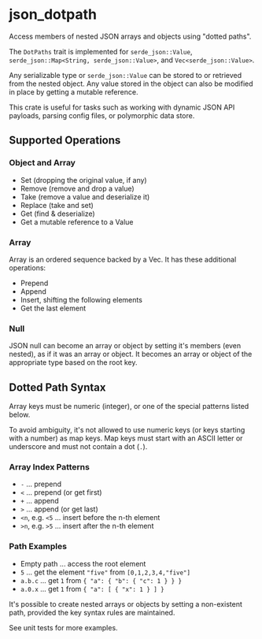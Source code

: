 # json_dotpath

Access members of nested JSON arrays and objects using "dotted paths".

The `DotPaths` trait is implemented for `serde_json::Value`, 
`serde_json::Map<String, serde_json::Value>`, and  `Vec<serde_json::Value>`.

Any serializable type or `serde_json::Value` can be stored to or retrieved from
the nested object. Any value stored in the object can also be modified in place 
by getting a mutable reference.

This crate is useful for tasks such as working with dynamic JSON API payloads,
parsing config files, or polymorphic data store.

## Supported Operations

### Object and Array
- Set (dropping the original value, if any)
- Remove (remove and drop a value)
- Take (remove a value and deserialize it)
- Replace (take and set)
- Get (find & deserialize)
- Get a mutable reference to a Value

### Array
Array is an ordered sequence backed by a Vec. It has these additional operations:

- Prepend
- Append
- Insert, shifting the following elements
- Get the last element

### Null
JSON null can become an array or object by setting it's members (even nested), as if it was an array or object.
It becomes an array or object of the appropriate type based on the root key.

## Dotted Path Syntax

Array keys must be numeric (integer), or one of the special patterns listed below.

To avoid ambiguity, it's not allowed to use numeric keys (or keys starting with a number) 
as map keys. Map keys must start with an ASCII letter or underscore and must not contain a dot (`.`).

### Array Index Patterns

- `-` ... prepend
- `<` ... prepend (or get first)
- `+` ... append
- `>` ... append (or get last)
- `<n`, e.g. `<5` ... insert before the n-th element
- `>n`, e.g. `>5` ... insert after the n-th element

### Path Examples

- Empty path ... access the root element
- `5` ... get the element `"five"` from `[0,1,2,3,4,"five"]`
- `a.b.c` ... get `1` from `{ "a": { "b": { "c": 1 } } }`
- `a.0.x` ... get `1` from `{ "a": [ { "x": 1 } ] }`

It's possible to create nested arrays or objects by setting a non-existent path,
provided the key syntax rules are maintained. 

See unit tests for more examples.
